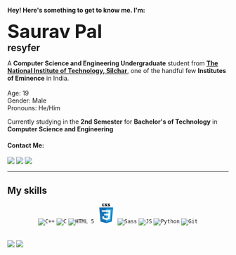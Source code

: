 <b style="font-size:1em;">Hey! Here's something to get to know me. I'm:</b>

<b style="font-size:3em;">Saurav Pal</b><br>
<b style="font-size:1.5em;">resyfer</b>

A <b>Computer Science and Engineering Undergraduate</b> student from <b>[The National Institute of Technology, Silchar](http://www.nits.ac.in)</b>, one of the handful few <b>Institutes of Eminence</b> in India.
<br><br>
Age: 19<br>
Gender: Male<br>
Pronouns: He/Him<br>

<p>Currently studying in the <b>2nd Semester</b> for <b>Bachelor's of Technology</b> in <b>Computer Science and Engineering</b></p>

<h4>Contact Me:</h4>
<code><a title="Gmail" href="https://mail.google.com/mail/u/0/?view=cm&fs=1&to=palsaurav.2020@gmail.com&tf=1"><img height="30" src="https://logodownload.org/wp-content/uploads/2018/03/gmail-logo-16.png"></a></code>
<code><a title="LinkedIn" href="https://www.linkedin.com/in/resyfer/"><img  height="30" src="https://www.flaticon.com/svg/vstatic/svg/174/174857.svg?token=exp=1616504592~hmac=fa156ceddc1d914b7ab2ee4ab23b5273"></a></code>
<code><a title="Facebook" href="https://www.facebook.com/resyfer17/"><img  height="30" src="https://upload.wikimedia.org/wikipedia/commons/thumb/0/05/Facebook_Logo_%282019%29.png/1024px-Facebook_Logo_%282019%29.png"></a></code>
<hr>

## My skills
<div align="center" width=80%>
  <code><img title="C++" height="40" src="https://upload.wikimedia.org/wikipedia/commons/thumb/1/18/ISO_C%2B%2B_Logo.svg/306px-ISO_C%2B%2B_Logo.svg.png"></code>
  <code><img title="C" height="45" src="https://cdn.iconscout.com/icon/free/png-512/c-programming-569564.png"></code>
  <code><img title="HTML 5" height="45" src="https://upload.wikimedia.org/wikipedia/commons/thumb/6/61/HTML5_logo_and_wordmark.svg/512px-HTML5_logo_and_wordmark.svg.png"></code>
  <code><img title="CSS" height="45" src="https://raw.githubusercontent.com/github/explore/80688e429a7d4ef2fca1e82350fe8e3517d3494d/topics/css/css.png"></code>
  <code><img title="Sass" height="40" src="https://upload.wikimedia.org/wikipedia/commons/thumb/9/96/Sass_Logo_Color.svg/1280px-Sass_Logo_Color.svg.png"></code>
  <code><img title="JS" height="40" src="https://upload.wikimedia.org/wikipedia/commons/6/6a/JavaScript-logo.png"></code>
  <code><img title="Python" height="40" src="https://seeklogo.com/images/P/python-logo-A32636CAA3-seeklogo.com.png"></code>
  <code><img title="Git" height="40" src="https://git-scm.com/images/logos/downloads/Git-Icon-1788C.png"></code>
</div>
<br><br>
<div align="centre" width="90%">
  <img height="175" src="https://github-readme-stats.vercel.app/api?username=resyfer&count_private=t&hide=stars&theme=cobalt">

  <img height="175" src="https://github-readme-stats.vercel.app/api/top-langs/?username=resyfer&theme=cobalt&layout=compact">
</div>